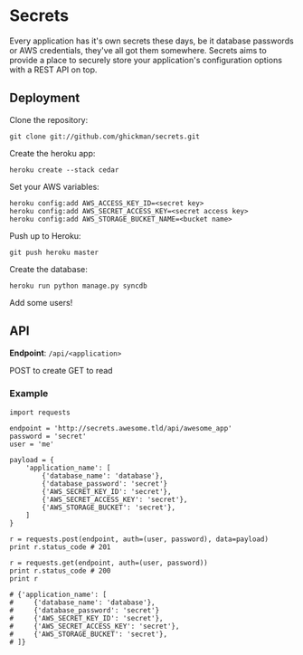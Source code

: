 # Secrets
Every application has it's own secrets these days, be it database passwords or AWS credentials, they've all got them somewhere. Secrets aims to provide a place to securely store your application's configuration options with a REST API on top.

## Deployment
Clone the repository:

    git clone git://github.com/ghickman/secrets.git

Create the heroku app:

    heroku create --stack cedar

Set your AWS variables:

    heroku config:add AWS_ACCESS_KEY_ID=<secret key>
    heroku config:add AWS_SECRET_ACCESS_KEY=<secret access key>
    heroku config:add AWS_STORAGE_BUCKET_NAME=<bucket name>

Push up to Heroku:

    git push heroku master

Create the database:

    heroku run python manage.py syncdb

Add some users!


## API
**Endpoint**: `/api/<application>`

POST to create
GET to read

### Example

    import requests

    endpoint = 'http://secrets.awesome.tld/api/awesome_app'
    password = 'secret'
    user = 'me'

    payload = {
        'application_name': [
            {'database_name': 'database'},
            {'database_password': 'secret'}
            {'AWS_SECRET_KEY_ID': 'secret'},
            {'AWS_SECRET_ACCESS_KEY': 'secret'},
            {'AWS_STORAGE_BUCKET': 'secret'},
        ]
    }

    r = requests.post(endpoint, auth=(user, password), data=payload)
    print r.status_code # 201

    r = requests.get(endpoint, auth=(user, password))
    print r.status_code # 200
    print r

    # {'application_name': [
    #     {'database_name': 'database'},
    #     {'database_password': 'secret'}
    #     {'AWS_SECRET_KEY_ID': 'secret'},
    #     {'AWS_SECRET_ACCESS_KEY': 'secret'},
    #     {'AWS_STORAGE_BUCKET': 'secret'},
    # ]}

